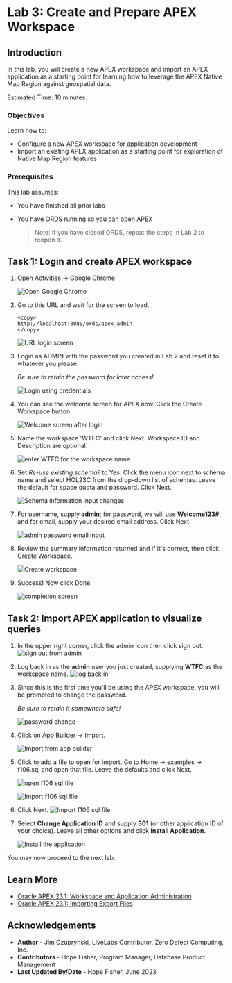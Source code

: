 # Lab 3: Create and Prepare APEX Workspace

## Introduction

In this lab, you will create a new APEX workspace and import an APEX application as a starting point for learning how to leverage the APEX Native Map Region against geospatial data.

Estimated Time: 10 minutes.

<!-- Watch the video below for a quick walk through of the lab. -->

<!-- update video link. Previous iteration: [](youtube:XnE1yw2k5IU) -->

### Objectives
Learn how to:
- Configure a new APEX workspace for application development
- Import an existing APEX application as a starting point for exploration of Native Map Region features

### Prerequisites
This lab assumes:
- You have finished all prior labs
- You have ORDS running so you can open APEX

    > Note: If you have closed ORDS, repeat the steps in Lab 2 to reopen it.

## Task 1: Login and create APEX workspace

1. Open Activities -> Google Chrome

    ![Open Google Chrome](images/activities-chrome.png)


2. Go to this URL and wait for the screen to load.
    ```
    <copy>
    http://localhost:8080/ords/apex_admin
    </copy>
    ```

    ![URL login screen](images/admin-services.png)

3. Login as ADMIN with the password you created in Lab 2 and reset it to whatever you please.

    *Be sure to retain the password for later access!*

    ![Login using credentials](images/login-details.png)

4. You can see the welcome screen for APEX now. Click the Create Workspace button.

    ![Welcome screen after login](images/welcome-screen-apex2.png)

5. Name the workspace 'WTFC' and click Next. Workspace ID and Description are optional.

    ![enter WTFC for the workspace name](images/create-wtfc-workspace-0.png)

7. Set *Re-use existing schema?* to Yes. Click the menu icon next to schema name and select HOL23C from the drop-down list of schemas. Leave the default for space quota and password. Click Next.

    ![Schema information input changes](images/schema-info.png)

8. For username, supply **admin**; for password, we will use **Welcome123#**, and for email, supply your desired email address. Click Next.

    ![admin password email input](images/admin-password-email.png)

9. Review the summary information returned and if it's correct, then click Create Workspace.

    ![Create workspace](images/create-workspace.png)

10. Success! Now click Done.

    ![completion screen](images/done.png)

## Task 2: Import APEX application to visualize queries

1. In the upper right corner, click the admin icon then click sign out.
    ![sign out from admin](images/apex-admin-logout.png)


2.  Log back in as the **admin** user  you just created, supplying **WTFC** as the workspace name.
    ![log back in](images/apex-wtfc-login-0.png)

3. Since this is the first time you'll be using the APEX workspace, you will be prompted to change the password.

    *Be sure to retain it somewhere safe!*

    ![password change](images/apex-change-admin-password.png)

4. Click on App Builder -> Import.

    ![Import from app builder](images/apex-app-builder-import.png)

5. Click to add a file to open for import. Go to Home -> examples -> f106.sql and open that file. Leave the defaults and click Next.

    ![open f106 sql file](images/apex-f106-open.png)

    ![Import f106 sql file](images/apex-f106-import.png)

6. Click Next.
    ![Import f106 sql file](images/apex-f106-import-2.png)

7.  Select **Change Application ID** and supply **301** (or other application ID of your choice). Leave all other options and click **Install Application**.

    ![Install the application](images/apex-import-wtfc-application-0.png)


You may now proceed to the next lab.

## Learn More
* [Oracle APEX 23.1: Workspace and Application Administration](https://docs.oracle.com/en/database/oracle/apex/23.1/aeadm/workspace-and-application-administration.html#GUID-853F40E1-F360-4CE9-8DC1-FC111A825D14)
* [Oracle APEX 23.1: Importing Export Files](https://docs.oracle.com/en/database/oracle/apex/23.1/htmdb/importing-export-files.html#GUID-16650312-4E36-489E-8012-940924ADF2E9)

## Acknowledgements
* **Author** - Jim Czuprynski, LiveLabs Contributor, Zero Defect Computing, Inc.
* **Contributors** - Hope Fisher, Program Manager, Database Product Management
* **Last Updated By/Date** - Hope Fisher, June 2023